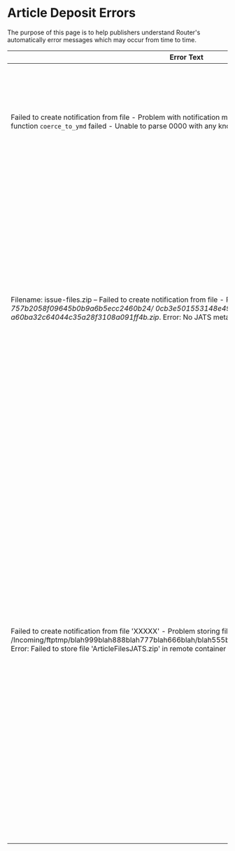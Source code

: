 # Article Deposit Errors #

The purpose of this page is to help publishers understand Router's automatically error messages which may occur from time to time.


| Error Text | Explanation |
|---------|----------|
| Failed to create notification from file - Problem with notification metadata: DataSchemaException('Cast function `coerce_to_ymd` failed - Unable to parse 0000 with any known format.')                                                                            | Indicates that a supplied date (publication date, accepted date or a history date) has value '0000' which is not recognised as a legitimate year.  |
| Filename: issue-files.zip – Failed to create notification from file - Problem reading file: */Incoming/ftptmp/ 757b2058f09645b0b9a6b5ecc2460b24/ 0cb3e501553148e49a86dd0b9dbe9d12/ a60ba32c64044c35a28f3108a091ff4b.zip*. Error: No JATS metadata found in package | This indicates that the supplied package does not contain an XML file with JATS metadata.  **However, in this particular case the error can be ignored as it is known that a zip file with a name (like) 'issues-files.zip' contains summary information about an Issue, rather than an article, so there is nothing for Router to process.** |
| Failed to create notification from file 'XXXXX' - Problem storing file: /Incoming/ftptmp/blah999blah888blah777blah666blah/blah555blah444blah333blah222blah/XXXXX.zip. Error: Failed to store file 'ArticleFilesJATS.zip' in remote container 'YYYYYY'. Return code: 413.  | Indicates that the supplied zip file, after repackaging by Publications Router, exceeded the permitted file size of 2GB. <br><br>This error is relatively rare. It occurs where the supplied zip file is just under Router's 2GB limit, but after repackaging by Router (which involves unzipping and re-zipping) it then exceeds the limit (because the compression level used by Router is presumably lower than that used for the originally zip file).<br><br>Such large zip files typically contain supplementary video clips or other large media or data files. |
